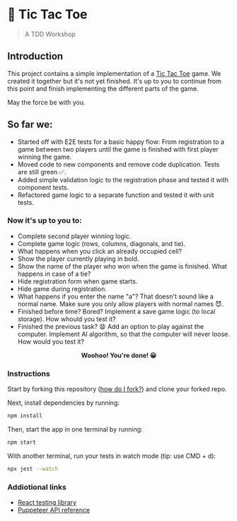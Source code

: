 # 🎲 Tic Tac Toe

> A TDD Workshop

## Introduction

This project contains a simple implementation of a [Tic Tac Toe](https://en.wikipedia.org/wiki/Tic-tac-toe) game. We created it together but it's not yet finished. It's up to you to continue from this point and finish implementing the different parts of the game.

May the force be with you.

## So far we:

- Started off with E2E tests for a basic happy flow: From registration to a game between two players until the game is finished with first player winning the game.
- Moved code to new components and remove code duplication. Tests are still green ✅.
- Added simple validation logic to the registration phase and tested it with component tests.
- Refactored game logic to a separate function and tested it with unit tests.

### Now it's up to you to:

- Complete second player winning logic.
- Complete game logic (rows, columns, diagonals, and tie).
- What happens when you click an already occupied cell?
- Show the player currently playing in bold.
- Show the name of the player who won when the game is finished. What happens in case of a tie?
- Hide registration form when game starts.
- Hide game during registration.
- What happens if you enter the name "a"? That doesn't sound like a normal name. Make sure you only allow players with normal names 😈.
- Finished before time? Bored? Implement a save game logic (to local storage). How whould you test it?
- Finished the previous task? 😧 Add an option to play against the computer. Implement AI algorithm, so that the computer will never loose. How would you test it?

<p align="center"><strong>Woohoo! You're done! 😀</strong></p>

### Instructions

Start by forking this repository ([how do I fork?](https://help.github.com/articles/fork-a-repo/)) and clone your forked repo.

Next, install dependencies by running:

```sh
npm install
```

Then, start the app in one terminal by running:

```sh
npm start
```

With another terminal, run your tests in watch mode (tip: use CMD + d):

```sh
npx jest --watch
```

### Addiotional links

- [React testing library](https://testing-library.com/docs/intro)
- [Puppeteer API reference](https://github.com/GoogleChrome/puppeteer/blob/v1.12.2/docs/api.md)
